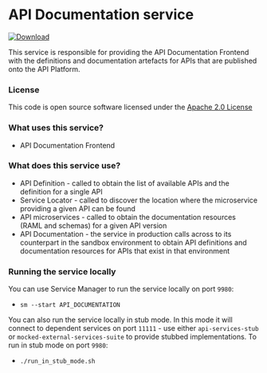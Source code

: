 # API Documentation service

[ ![Download](https://api.bintray.com/packages/hmrc/releases/api-documentation/images/download.svg) ](https://bintray.com/hmrc/releases/api-documentation/_latestVersion)

This service is responsible for providing the API Documentation Frontend with the definitions and documentation artefacts
for APIs that are published onto the API Platform.


### License

This code is open source software licensed under the [Apache 2.0 License]("http://www.apache.org/licenses/LICENSE-2.0.html")


### What uses this service?

* API Documentation Frontend

### What does this service use?

* API Definition - called to obtain the list of available APIs and the definition for a single API
* Service Locator - called to discover the location where the microservice providing a given API can be found 
* API microservices - called to obtain the documentation resources (RAML and schemas) for a given API version
* API Documentation - the service in production calls across to its counterpart in the sandbox environment to obtain API definitions and documentation resources for APIs that exist in that environment

### Running the service locally

You can use Service Manager to run the service locally on port `9980`:
* `sm --start API_DOCUMENTATION`

You can also run the service locally in stub mode. In this mode it will connect to dependent services on 
port `11111` - use either `api-services-stub` or `mocked-external-services-suite` to provide stubbed implementations.
To run in stub mode on port `9980`:
* `./run_in_stub_mode.sh`
